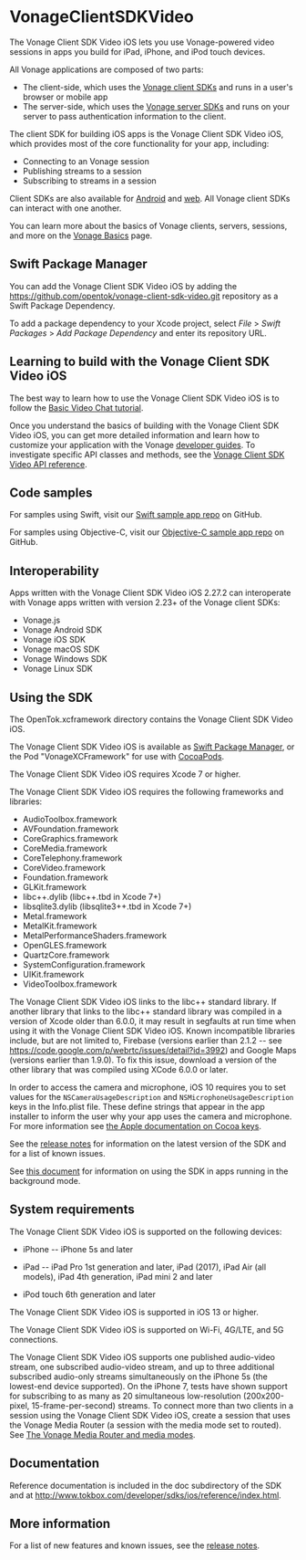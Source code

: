 # VonageClientSDKVideo

The Vonage Client SDK Video iOS lets you use Vonage-powered video sessions in apps
you build for iPad, iPhone, and iPod touch devices.

All Vonage applications are composed of two parts:

* The client-side, which uses the [Vonage client
  SDKs](https://tokbox.com/developer/sdks/client/) and runs in a user's
  browser or mobile app
* The server-side, which uses the [Vonage server
  SDKs](https://tokbox.com/developer/sdks/server/) and runs on your server
  to pass authentication information to the client.

The client SDK for building iOS apps is the Vonage Client SDK Video iOS, which provides
most of the core functionality for your app, including:

* Connecting to an Vonage session
* Publishing streams to a session
* Subscribing to streams in a session

Client SDKs are also available for
[Android](https://tokbox.com/developer/sdks/android/) and
[web](https://tokbox.com/developer/sdks/js/). All Vonage client SDKs can interact with one another.

You can learn more about the basics of Vonage clients, servers, sessions, and
more on the [Vonage Basics](https://tokbox.com/developer/guides/basics/) page.

Swift Package Manager
---------------------
You can add the Vonage Client SDK Video iOS by adding the https://github.com/opentok/vonage-client-sdk-video.git repository as a Swift Package Dependency.

To add a package dependency to your Xcode project, select *File* > *Swift Packages* > *Add Package Dependency* and enter its repository URL.

Learning to build with the Vonage Client SDK Video iOS
------------------------------------------------------

The best way to learn how to use the Vonage Client SDK Video iOS is to follow the 
[Basic Video Chat tutorial](https://tokbox.com/developer/tutorials/ios/).

Once you understand the basics of building with the Vonage Client SDK Video iOS, you
can get more detailed information and learn how to customize your application
with the Vonage [developer guides](https://tokbox.com/developer/guides).
To investigate specific API classes and methods, see the [Vonage Client SDK Video API
reference](https://tokbox.com/developer/sdks/ios/reference/).

Code samples
------------

For samples using Swift, visit our [Swift sample app
repo](https://github.com/opentok/opentok-ios-sdk-samples-swift)
on GitHub.

For samples using Objective-C, visit our [Objective-C sample app
repo](https://github.com/opentok/opentok-ios-sdk-samples)
on GitHub.

Interoperability
----------------

Apps written with the Vonage Client SDK Video iOS 2.27.2 can interoperate with Vonage apps
written with version 2.23+ of the Vonage client SDKs:

* Vonage.js
* Vonage Android SDK
* Vonage iOS SDK
* Vonage macOS SDK
* Vonage Windows SDK
* Vonage Linux SDK

Using the SDK
-------------

The OpenTok.xcframework directory contains the Vonage Client SDK Video iOS.

The Vonage Client SDK Video iOS is available as [Swift Package Manager](https://github.com/opentok/vonage-video-sdk.git), 
or the Pod "VonageXCFramework" for use with [CocoaPods](http://cocoapods.org/).

The Vonage Client SDK Video iOS requires Xcode 7 or higher.

The Vonage Client SDK Video iOS requires the following frameworks and libraries:

* AudioToolbox.framework
* AVFoundation.framework
* CoreGraphics.framework
* CoreMedia.framework
* CoreTelephony.framework
* CoreVideo.framework
* Foundation.framework
* GLKit.framework
* libc++.dylib (libc++.tbd in Xcode 7+)
* libsqlite3.dylib (libsqlite3++.tbd in Xcode 7+)
* Metal.framework
* MetalKit.framework
* MetalPerformanceShaders.framework
* OpenGLES.framework
* QuartzCore.framework
* SystemConfiguration.framework
* UIKit.framework
* VideoToolbox.framework

The Vonage Client SDK Video iOS links to the libc++ standard library. If another library
that links to the libc++ standard library was compiled in a version of Xcode
older than 6.0.0, it may result in segfaults at run time when using it with the
Vonage Client SDK Video iOS. Known incompatible libraries include, but are not limited to,
Firebase (versions earlier than 2.1.2 -- see
https://code.google.com/p/webrtc/issues/detail?id=3992) and Google Maps
(versions earlier than 1.9.0). To fix this issue, download a version of the
other library that was compiled using XCode 6.0.0 or later.

In order to access the camera and microphone, iOS 10 requires you to set values
for the `NSCameraUsageDescription` and `NSMicrophoneUsageDescription` keys in
the Info.plist file. These define strings that appear in the app installer to
inform the user why your app uses the camera and microphone. For more
information see [the Apple documentation on Cocoa
keys](https://developer.apple.com/library/content/documentation/General/Reference/InfoPlistKeyReference/Articles/CocoaKeys.html).

See the [release notes](release-notes.md) for information on the latest version
of the SDK and for a list of known issues.

See [this document](http://tokbox.com/developer/sdks/ios/background-state.html)
for information on using the SDK in apps running in the background mode.

System requirements
-------------------

The Vonage Client SDK Video iOS is supported on the following devices:

* iPhone -- iPhone 5s and later

* iPad -- iPad Pro 1st generation and later, iPad (2017), iPad Air (all models),
  iPad 4th generation, iPad mini 2 and later

* iPod touch 6th generation and later

The Vonage Client SDK Video iOS is supported in iOS 13 or higher.

The Vonage Client SDK Video iOS is supported on Wi-Fi, 4G/LTE, and 5G connections.

The Vonage Client SDK Video iOS supports one published audio-video stream, one
subscribed audio-video stream, and up to three additional subscribed
audio-only streams simultaneously on the iPhone 5s (the lowest-end
device supported). On the iPhone 7, tests have shown support for
subscribing to as many as 20 simultaneous low-resolution (200x200-pixel,
15-frame-per-second) streams. To connect more than two clients in a
session using the Vonage Client SDK Video iOS, create a session that uses the Vonage
Media Router (a session with the media mode set to routed). See
[The Vonage Media Router and media
modes](http://tokbox.com/developer/guides/create-session/#media-mode).

Documentation
-------------

Reference documentation is included in the doc subdirectory of the SDK and at
<http://www.tokbox.com/developer/sdks/ios/reference/index.html>.

More information
-----------------

For a list of new features and known issues, see the [release notes](release-notes.md).

